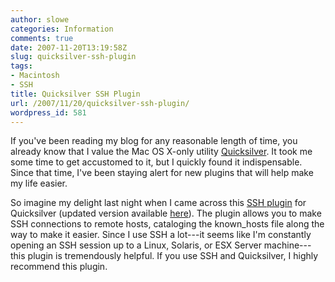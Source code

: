 ```yaml
---
author: slowe
categories: Information
comments: true
date: 2007-11-20T13:19:58Z
slug: quicksilver-ssh-plugin
tags:
- Macintosh
- SSH
title: Quicksilver SSH Plugin
url: /2007/11/20/quicksilver-ssh-plugin/
wordpress_id: 581
---
```


If you've been reading my blog for any reasonable length of time, you already know that I value the Mac OS X-only utility [Quicksilver](http://blacktree.com/). It took me some time to get accustomed to it, but I quickly found it indispensable. Since that time, I've been staying alert for new plugins that will help make my life easier.

So imagine my delight last night when I came across this [SSH plugin](http://boinkor.net/archives/2006/11/hacking_objective_c_for_fun_an.html) for Quicksilver (updated version available [here](http://boinkor.net/archives/2006/11/more_quicksilverification.html)). The plugin allows you to make SSH connections to remote hosts, cataloging the known_hosts file along the way to make it easier. Since I use SSH a lot---it seems like I'm constantly opening an SSH session up to a Linux, Solaris, or ESX Server machine---this plugin is tremendously helpful. If you use SSH and Quicksilver, I highly recommend this plugin.
